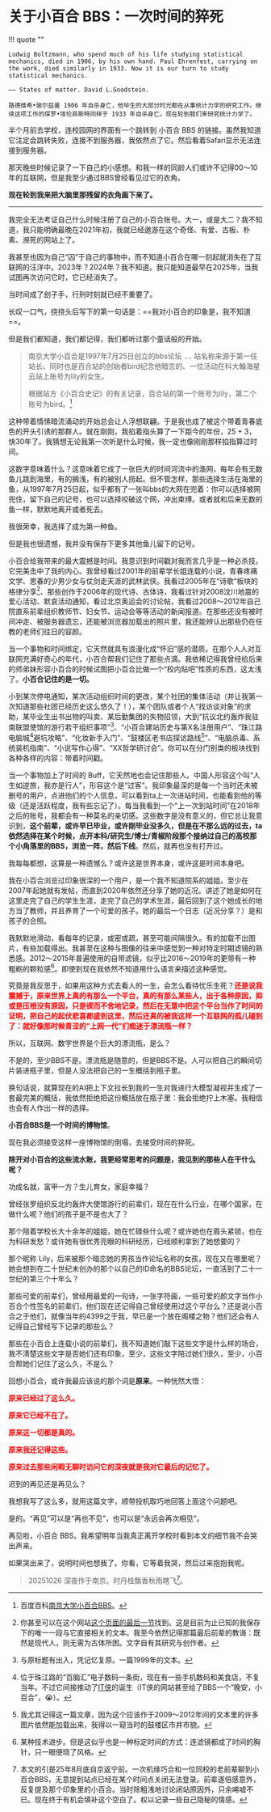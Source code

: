 # 关于小百合 BBS：一次时间的猝死

!!! quote ""

    Ludwig Boltzmann, who spend much of his life studying statistical mechanics, died in 1906, by his own hand. Paul Ehrenfest, carrying on the work, died similarly in 1933. Now it is our turn to study statistical mechanics.
    
    —— States of matter. David L.Goodstein.

    路德维希•玻尔兹曼 1906 年自杀身亡，他毕生的大部分时光都在从事统计力学的研究工作。继续这项工作的保罗•埃伦菲斯特同样于 1933 年自杀身亡。现在轮到我们来研究统计力学了。

半个月前去学校，连校园网的界面有一个跳转到 小百合 BBS 的链接。虽然我知道它注定会跳转失败，连接不到服务器，我依然点了它。然后看着Safari显示无法连接到服务器。

那天晚些时候记录了一下自己的小感想。和我一样的同龄人们或许不记得00～10年的互联网，但是我至少通过BBS曾经看见过它的衣角。

**现在轮到我来把大脑里那残留的衣角画下来了。**

----

我完全无法考证自己什么时候注册了自己的小百合账号。大一，或是大二？我不知道，我只能明确最晚在2021年初，我就已经遨游在这个奇怪、有爱、古板、朴素、濒死的网站上了。

我甚至也因为自己“囚”于自己的事物中，而不知道小百合在哪一刻起就消失在了互联网的汪洋中。2023年？2024年？我不知道。我只能知道最早在2025年，当我试图再次访问它时，它已经消失了。

当时间成了刽子手，行刑时刻就已经不重要了。

长叹一口气，挠挠头后写下的第一句话是：==我对小百合的印象是，我不知道==。

但是我们都知道，我们都记得，我们都听过那个童话般的开始。

> 南京大学小百合是1997年7月25日创立的bbs论坛 .... 站名称来源于第一任站长、同时也是百合站的创始者bird纪念他暗恋的、一位活动在科大翰海星云站上账号为lily的女生。
> 
> 根据站方《小百合史记》的有关记录，百合站的第一个账号为lily，第二个账号为bird。[^1]



这种带着情愫暗流涌动的开始总会让人浮想联翩。于是我也成了被这个带着青春底色的开头引诱的那群人。就在刚刚，我掐着指头算了一下距今的年份，25 + 3，快30年了。我猜想无论我第一次听是什么时候，我一定也像刚刚那样掐指算过时间。

这数字意味着什么？这意味着它成了一张巨大的时间河流中的渔网，每年会有无数鱼儿跳到海里，有的搁浅，有的被别人捞起。但不管怎样，那些选择生活在海里的鱼，从1997年7月25日起，似乎都有了一张叫bbs的大网在兜着：你可以选择被网兜住，留下自己的记号，也可以选择咬破这个网，冲出束缚。或者就和后来无数的鱼一样，默默地离开或者死去。

我很荣幸，我选择了成为第一种鱼。

但是我也很遗憾，我并没有保存下更多其他鱼儿留下的记号。

小百合给我带来的最大震撼是时间。我意识到时间戳对我而言几乎是一种必杀技。它完美击中了我的内心。我曾经看过2001年的前辈学长姐连载的小说，青春疼痛文学、思春的少男少女与仗剑走天涯的武林武侠。我看过2005年在“诗歌”板块的格律分享[^2]、那些创作于2006年的现代诗、古体诗，我看过针对2008汶川地震的爱心活动、默哀活动通知，看过北京奥运会的讨论帖，我看过2008～2012年自己院直系前辈组织教师节、妇女节、运动会等等活动的新闻报道。在那些还没有被时间冲走、被服务器遗忘，还能被浏览器加载出的照片里，我还能辨认出那些仍在任教的老师们往日的容颜。

当一个事物和时间绑定，它天然就具有浪漫化成“怀旧”感的潜质。在那个人人对互联网充满好奇心的年代，小百合帮我们记住了那些点滴。我依稀记得我曾经给后来的师弟妹形容小百合的时候试图把小百合比做一个“校内贴吧”性质的东西，这太浅了。**小百合记住的是一切。**

小到某次停电通知，某次活动组织时间的更改，某个社团的集体活动（并让我第一次知道那些社团已经历史这么悠久了！），某个团队或者个人“找访谈对象”的求助，某毕业生出书出物的叫卖、某后勤集团的失物招领，大到“抗议北约轰炸我驻南联盟使馆的游行若干组织事项”[^3]、“小百合建站历史与第X名注册用户”、“珠江路电脑城[^4]避坑攻略”、“化妆新手入门”、“鼓楼区老书店探访路线[^5]”、“电脑杀毒、系统装机指南”、“小说写作心得”、“XX哲学研讨会”。你可以在分门别类的板块找到各种各样的内容：带着时间戳。


当一个事物加上了时间的 Buff，它天然地也会记住那些人。中国人形容这个叫“人生如逆旅，我亦是行人”，形容这个是“过客”。我印象最深的是每一个当时还未被删号的用户，点进他们的个人信息，可以看到ta上一次进站时间，也能看到他的等级（还是活跃程度，我有些忘记了）。每当我看到一个“上一次到站时间”在2018年之后的账号，我都会有一种莫名的亲切感。这些数字是没有意义的，但它总让我意识到，**这个前辈，或许早已毕业，或许刚毕业没多久，但是在不那么远的过去，ta依然选择在某个时候，点开本科/研究生/博士/青椒阶段那个接纳过自己的高校那个小角落里的BBS，浏览一阵，然后下线**。然后，就再也没有打开过。

我每每都想，这算是一种遗憾么？或许这是世界本身，或许这是时间本身吧。

我在小百合浏览过印象很深的一个用户，是一个我不知道院系的姐姐。至少在2007年起她就有发帖，而直到2020年依然还分享了她的近况。讲述了她是如何在这里走完了自己的学生生涯，走完了自己的学术生涯，最后回到了这个她成长的地方当了教师，并且养育了一个可爱的孩子。她的最后一个日志（近况分享？）是和孩子的合照。

我默默地滑动，看每年的记录，或密或疏，甚至可能间隔很久。有的加载不出图片，有些加载得出。我甚至在这种与图像的往来中感觉到一种对特定时期滤镜的熟悉感。2012～2015年普遍使用的自带滤镜，似乎比2016～2019年的更带有一种粗粝的颗粒感[^6]。即使到现在我依然不知道用什么语言来描述这种感觉。

究竟是我反思于，如果用这种方式去看人的一生，会怎么看待忧乐生死？<span style="color:red;font-weight:bold">还是说我震撼于，原来世界上真的有那么一个平台，真的有那么某些人，出于各种原因，抑或是压根没有原因，只是锲而不舍地记录，然后在无意中把这个平台当作了时间的证明，把自己的起伏悲喜都盛到这里，然后还真的被我这样一个互联网的孤儿碰到了：就好像那时候青涩的“上网一代”们痴迷于漂流瓶一样？</span>

所以，互联网、数字世界是个巨大的漂流瓶，是么？

不是的，至少BBS不是。漂流瓶是随意的，但是BBS不是。人可以把自己的瞬间切片装进瓶子里，但是人没法把自己的一生概括到瓶子里。

换句话说，就算现在的AI把上下文拉长到我的一生对我进行大模型凝视并生成了一套最完美的概括，我依然拒绝把这份概括放在瓶子里：我会拒绝拧上木塞。我相信也会有人作出一样的选择。

**小百合BBS是一个时间的博物馆**。

现在我必须接受这样一座博物馆的倒塌，去接受时间的猝死。

**除开对小百合的这些流水账，我更经常思考的问题是，我见到的那些人在干什么呢？** 

功成名就，富甲一方？生儿育女，家庭幸福？

曾经张罗组织反北约轰炸大使馆游行的前辈们，现在在什么行业，在哪个国家，在做什么呢？他们的孩子是不是也大了？

那个陪着学校长大十余年的姐姐，她在忙碌些什么呢？或许她也在眉头紧锁，也在为科研发愁？或许她有很优秀亮眼的科研经历，已经顺利拿到了她想要的？

那个昵称 Lily，后来被那个暗恋她的男孩当作论坛名称的女孩，现在又在哪里呢？她会想到在二十世纪末创办的那个以自己的ID命名的BBS论坛，一直活到了二十一世纪的第三个十年么？

那些可爱的前辈们，曾经用最爱的一句诗，一张字符画，一些可爱的颜文字当作小百合个性签名的前辈们，他们现在还记得自己曾经使用过这个平台么？还是说小百合之于他们，就像当年的4399之于我，早已是一个放在阁楼之物？他们还会有人记得自己曾经写下记录的那些么？

那些在小百合上连载小说的前辈们，我不知道她们敲下这些文字是什么样的场合，我不清楚这些文字是否她们还有印象，至少，这些文字陪过她们很久，至少，小百合帮她们记住了这么久，不是么？

回想小百合，或许我最应该说的那个词是**原来**。一种恍然大悟：

<span style="color:red;font-weight:bold">原来已经过了这么久。</span>

<span style="color:red;font-weight:bold">原来它已经不在了。</span>

<span style="color:red;font-weight:bold">原来这一切都是真的。</span>

<span style="color:red;font-weight:bold">原来我还记得这些。</span>

<span style="color:red;font-weight:bold">原来过去那些闲暇无聊时访问它的深夜就是我对它最后的记忆了。</span>

迟到的再见还是再见么？

我想我写了这么多，就用这篇文字，顺带投机取巧地回答上面这个问题吧。

是的。“再见”可以是“再也不见”，也可以是“永远会再次相见”。

再见啦，小百合 BBS。我希望明年当我真正离开学校时看到本文的细节我不会哭出声来。

如果哭出来了，说明时间也想我了。你看，它等着我哭，然后过来抱抱我呢。

> 20251026 深夜作于南京。时丹桂飘香秋雨瞎飞[^7]。


[^1]: 百度百科[南京大学小百合BBS](https://baike.baidu.com/item/南京大学小百合BBS/8962988)。
[^2]: 你甚至可以在这个网站[这个页面的最后一节](../Poems/ClassicChinese_shi.md)找到。这是目前为止已知的我保存下的唯一一段与它直接相关的文本。我至今依然记得那篇最后前辈的教诲：既然是现代人，则无需为古体所困。文字自有其研究与创作者。
[^3]: 与原标题有出入，凭记忆复原。一篇1999年的文本。
[^4]: 位于珠江路的“百脑汇”电子数码一条街，现在有一些手机数码和美食店，不复当年。不过它间接推动了[IT侠](https://itxia.club/introduction)的诞生（IT侠的网站甚至给了BBS一个“晚安，小百合”，😭）。
[^5]: 我尤其记得这一篇文章，因为这个应该作于2009～2012年间的文本里的许多图片依然能加载出来，我得以一窥当时的鼓楼区市井市貌。
[^6]: 某种技术进步。但是这似乎也是一种标定时间的方式：连滤镜都成了时间的胸针，只一眼便晓了风格。
[^7]: 本文的引是25年8月底自京返宁前。一次机缘巧合和一位同校的老前辈聊到小百合BBS，无意提到站点已经在某个时间点关闭无法登录。前辈遂倍感意外，反复提及那个印象里的小百合。当时除粗浅地讨论闭站原因外，只余唏嘘不已。现在终于有机会填补这个空白了。权以记录一些自己隐秘的情感。